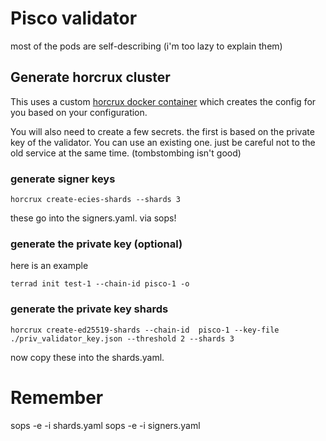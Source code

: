 # Pisco validator

most of the pods are self-describing (i'm too lazy to explain them)

## Generate horcrux cluster
This uses a custom [horcrux docker container](https://github.com/PFC-Validator/horcrux-container) which creates the config for you based on your configuration.

You will also need to create a few secrets.
the first is based on the private key of the validator. You can use an existing one. just be careful not to the old service at the same time. (tombstombing isn't good)

### generate signer keys
```
horcrux create-ecies-shards --shards 3
```

these go into the signers.yaml. 
via sops!

### generate the  private key (optional)
here is an example
```
terrad init test-1 --chain-id pisco-1 -o
```

### generate the private key shards
```
horcrux create-ed25519-shards --chain-id  pisco-1 --key-file ./priv_validator_key.json --threshold 2 --shards 3
```
now copy these into the shards.yaml.


# **Remember**

sops -e -i shards.yaml
sops -e -i signers.yaml


